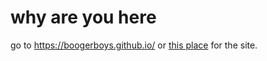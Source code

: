 # why are you here
go to https://boogerboys.github.io/
or [this place](https://boogerboys.github.io/) for the site.
